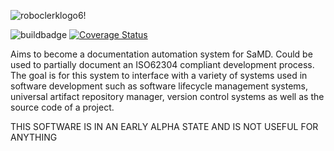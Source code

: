 ![roboclerklogo6!](https://user-images.githubusercontent.com/73398590/134819614-1df4e664-f36f-437c-bd4b-266dc6a9ce76.PNG)

![buildbadge](https://img.shields.io/github/workflow/status/MeindertN/RoboClerk/BuildRoboClerk) [![Coverage Status](https://coveralls.io/repos/github/MeindertN/RoboClerk/badge.svg?branch=main)](https://coveralls.io/github/MeindertN/RoboClerk?branch=main)

Aims to become a documentation automation system for SaMD. Could be used to partially document an ISO62304 compliant development process. The goal is for this system to interface with a variety of systems used in software development such as software lifecycle management systems, universal artifact repository manager, version control systems as well as the source code of a project.

THIS SOFTWARE IS IN AN EARLY ALPHA STATE AND IS NOT USEFUL FOR ANYTHING
